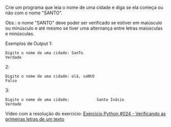 Crie um programa que leia o nome de uma cidade e diga se ela começa ou não com o nome "SANTO".

Obs.: o nome "SANTO" deve poder ser verificado se estiver em maiúsculo ou minúsculo e até mesmo se tiver uma alternança entre letras maiúsculas e minúsculas.

Exemplos de Output
1:
~~~
Digite o nome de uma cidade: SanTo
Verdade
~~~~

2:
~~~
Digite o nome de uma cidade: olá, saNtO
Falso
~~~

3:
~~~
Digite o nome de uma cidade:            Santo Inácio
Verdade
~~~

<p>Vídeo com a resolução do exercício: <a href="https://www.youtube.com/watch?v=QroT8cZMRnc&list=PLvE-ZAFRgX8hnECDn1v9HNTI71veL3oW0&index=35" target="_blank">Exercício Python #024 - Verificando as primeiras letras de um texto</a></p>